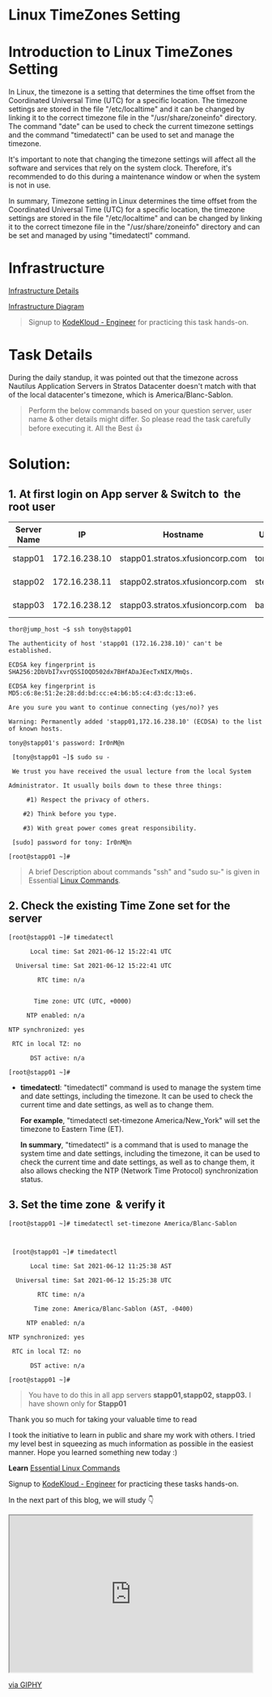 # Linux TimeZones Setting

# Introduction to Linux TimeZones Setting

In Linux, the timezone is a setting that determines the time offset from the Coordinated Universal Time (UTC) for a specific location. The timezone settings are stored in the file "/etc/localtime" and it can be changed by linking it to the correct timezone file in the "/usr/share/zoneinfo" directory. The command "date" can be used to check the current timezone settings and the command "timedatectl" can be used to set and manage the timezone.

It's important to note that changing the timezone settings will affect all the software and services that rely on the system clock. Therefore, it's recommended to do this during a maintenance window or when the system is not in use.

In summary, Timezone setting in Linux determines the time offset from the Coordinated Universal Time (UTC) for a specific location, the timezone settings are stored in the file "/etc/localtime" and can be changed by linking it to the correct timezone file in the "/usr/share/zoneinfo" directory and can be set and managed by using "timedatectl" command.

# Infrastructure

[Infrastructure Details](https://kodekloudhub.github.io/kodekloud-engineer/docs/projects/nautilus#infrastructure-details)

[Infrastructure Diagram](https://lucid.app/lucidchart/58e22de2-c446-4b49-ae0f-db79a3318e97/view?page=0_0#)

> Signup to [KodeKloud - Engineer](https://kodekloud-engineer.com/#!/login) for practicing this task hands-on.

# Task Details

During the daily standup, it was pointed out that the timezone across Nautilus Application Servers in Stratos Datacenter doesn't match with that of the local datacenter's timezone, which is America/Blanc-Sablon.

> Perform the below commands based on your question server, user name & other details might differ. So please read the task carefully before executing it. All the Best 👍

# **Solution:**

## 1. At first login on App server & Switch to  the root user

| **Server Name** | **IP** | **Hostname** | **User** | **Password** | **Purpose** |
| --- | --- | --- | --- | --- | --- |
| stapp01 | 172.16.238.10 | stapp01.stratos.xfusioncorp.com | tony | Ir0nM@n | Nautilus App 1 |
| stapp02 | 172.16.238.11 | stapp02.stratos.xfusioncorp.com | steve | Am3ric@ | Nautilus App 2 |
| stapp03 | 172.16.238.12 | stapp03.stratos.xfusioncorp.com | banner | BigGr33n | Nautilus App 3 |

```plaintext
thor@jump_host ~$ ssh tony@stapp01

The authenticity of host 'stapp01 (172.16.238.10)' can't be established.

ECDSA key fingerprint is SHA256:2DbVbI7xvrQSSIOQD502dx7BHfADaJEecTxNIX/MmQs.

ECDSA key fingerprint is MD5:c6:8e:51:2e:28:dd:bd:cc:e4:b6:b5:c4:d3:dc:13:e6.

Are you sure you want to continue connecting (yes/no)? yes

Warning: Permanently added 'stapp01,172.16.238.10' (ECDSA) to the list of known hosts.

tony@stapp01's password: Ir0nM@n

 [tony@stapp01 ~]$ sudo su -

 We trust you have received the usual lecture from the local System

Administrator. It usually boils down to these three things:

     #1) Respect the privacy of others.

    #2) Think before you type.

    #3) With great power comes great responsibility.

 [sudo] password for tony: Ir0nM@n

[root@stapp01 ~]#
```

> A brief Description about commands "ssh" and "sudo su-" is given in Essential [Linux Commands](https://ikunalsingh.hashnode.dev/introduction-to-essential-linux-commands).

## 2\. Check the existing Time Zone set for the server

```plaintext
[root@stapp01 ~]# timedatectl

      Local time: Sat 2021-06-12 15:22:41 UTC

  Universal time: Sat 2021-06-12 15:22:41 UTC

        RTC time: n/a


       Time zone: UTC (UTC, +0000)

     NTP enabled: n/a

NTP synchronized: yes

 RTC in local TZ: no

      DST active: n/a

[root@stapp01 ~]#
```

* **timedatectl**: "timedatectl" command is used to manage the system time and date settings, including the timezone. It can be used to check the current time and date settings, as well as to change them.
    
    **For example**, "timedatectl set-timezone America/New\_York" will set the timezone to Eastern Time (ET).
    
    **In summary**, "timedatectl" is a command that is used to manage the system time and date settings, including the timezone, it can be used to check the current time and date settings, as well as to change them, it also allows checking the NTP (Network Time Protocol) synchronization status.
    

## 3\. Set the time zone  & verify it

```plaintext
[root@stapp01 ~]# timedatectl set-timezone America/Blanc-Sablon

 

 [root@stapp01 ~]# timedatectl

      Local time: Sat 2021-06-12 11:25:38 AST

  Universal time: Sat 2021-06-12 15:25:38 UTC

        RTC time: n/a

       Time zone: America/Blanc-Sablon (AST, -0400)

     NTP enabled: n/a

NTP synchronized: yes

 RTC in local TZ: no

      DST active: n/a

[root@stapp01 ~]#
```

> You have to do this in all app servers **stapp01,stapp02, stapp03.** I have shown only for **Stapp01**

Thank you so much for taking your valuable time to read

I took the initiative to learn in public and share my work with others. I tried my level best in squeezing as much information as possible in the easiest manner. Hope you learned something new today :)

**Learn** [Essential Linux Commands](https://ikunalsingh.hashnode.dev/introduction-to-essential-linux-commands)

Signup to [KodeKloud - Engineer](https://kodekloud-engineer.com/#!/login) for practicing these tasks hands-on.

In the next part of this blog, we will study 👇

<iframe src="https://giphy.com/embed/l1J3CbFgn5o7DGRuE" class="giphy-embed" width="480" height="309"></iframe>

[via GIPHY](https://giphy.com/gifs/goodbye-see-ya-you-l1J3CbFgn5o7DGRuE)